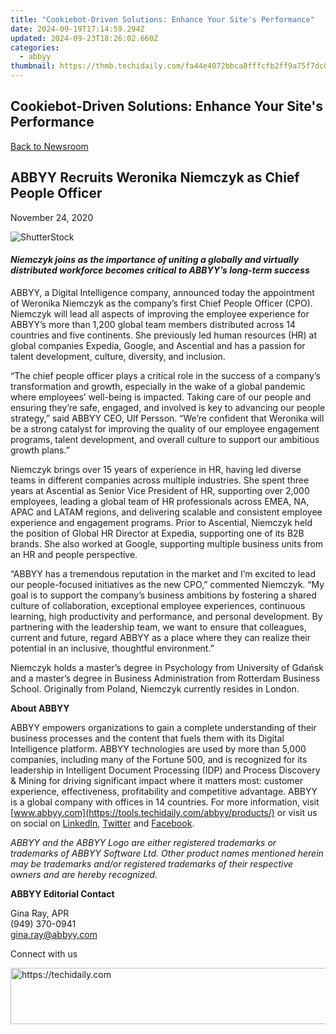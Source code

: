 ```yaml
---
title: "Cookiebot-Driven Solutions: Enhance Your Site's Performance"
date: 2024-09-19T17:14:59.294Z
updated: 2024-09-23T18:26:02.660Z
categories:
  - abbyy
thumbnail: https://thmb.techidaily.com/fa44e4072bbca8fffcfb2ff9a75f7dc0fad47a3e60bc93d2b05739fc57c6b83c.jpg
---
```


## Cookiebot-Driven Solutions: Enhance Your Site's Performance

[Back to Newsroom](https://tools.techidaily.com/abbyy/products/)

## ABBYY Recruits Weronika Niemczyk as Chief People Officer

November 24, 2020

![ShutterStock](https://content.abbyy.com/-/media/project/abbyy/abbyy/branchtemplates/shutterstock_1272462163_1296-x-729.jpg?h=729&iar=0&w=1296)

#### _Niemczyk joins as the importance of uniting a globally and virtually distributed workforce becomes critical to ABBYY’s long-term success_

ABBYY, a Digital Intelligence company, announced today the appointment of Weronika Niemczyk as the company’s first Chief People Officer (CPO). Niemczyk will lead all aspects of improving the employee experience for ABBYY’s more than 1,200 global team members distributed across 14 countries and five continents. She previously led human resources (HR) at global companies Expedia, Google, and Ascential and has a passion for talent development, culture, diversity, and inclusion.

“The chief people officer plays a critical role in the success of a company’s transformation and growth, especially in the wake of a global pandemic where employees’ well-being is impacted. Taking care of our people and ensuring they’re safe, engaged, and involved is key to advancing our people strategy,” said ABBYY CEO, Ulf Persson. “We’re confident that Weronika will be a strong catalyst for improving the quality of our employee engagement programs, talent development, and overall culture to support our ambitious growth plans.”

Niemczyk brings over 15 years of experience in HR, having led diverse teams in different companies across multiple industries. She spent three years at Ascential as Senior Vice President of HR, supporting over 2,000 employees, leading a global team of HR professionals across EMEA, NA, APAC and LATAM regions, and delivering scalable and consistent employee experience and engagement programs. Prior to Ascential, Niemczyk held the position of Global HR Director at Expedia, supporting one of its B2B brands. She also worked at Google, supporting multiple business units from an HR and people perspective.

“ABBYY has a tremendous reputation in the market and I’m excited to lead our people-focused initiatives as the new CPO,” commented Niemczyk. “My goal is to support the company’s business ambitions by fostering a shared culture of collaboration, exceptional employee experiences, continuous learning, high productivity and performance, and personal development. By partnering with the leadership team, we want to ensure that colleagues, current and future, regard ABBYY as a place where they can realize their potential in an inclusive, thoughtful environment.”

Niemczyk holds a master’s degree in Psychology from University of Gdańsk and a master’s degree in Business Administration from Rotterdam Business School. Originally from Poland, Niemczyk currently resides in London.

**About ABBYY**

ABBYY empowers organizations to gain a complete understanding of their business processes and the content that fuels them with its Digital Intelligence platform. ABBYY technologies are used by more than 5,000 companies, including many of the Fortune 500, and is recognized for its leadership in Intelligent Document Processing (IDP) and Process Discovery & Mining for driving significant impact where it matters most: customer experience, effectiveness, profitability and competitive advantage. ABBYY is a global company with offices in 14 countries. For more information, visit [www.abbyy.com](https://tools.techidaily.com/abbyy/products/) or visit us on social on [LinkedIn](https://www.linkedin.com/company/abbyy "ABBYY on LinkedIn"), [Twitter](https://twitter.com/ABBYY%5FSoftware "ABBYY on Twitter") and [Facebook](https://www.facebook.com/ABBYYsoft "ABBYY on Facebook").

_ABBYY and the ABBYY Logo are either registered trademarks or trademarks of ABBYY Software Ltd. Other product names mentioned herein may be trademarks and/or registered trademarks of their respective owners and are hereby recognized._

**ABBYY Editorial Contact**

Gina Ray, APR  
(949) 370-0941  
[gina.ray@abbyy.com](https://tools.techidaily.com/abbyy/products/)

  
Connect with us

<ins class="adsbygoogle"
     style="display:block"
     data-ad-format="autorelaxed"
     data-ad-client="ca-pub-7571918770474297"
     data-ad-slot="1223367746"></ins>

<ins class="adsbygoogle"
     style="display:block"
     data-ad-client="ca-pub-7571918770474297"
     data-ad-slot="8358498916"
     data-ad-format="auto"
     data-full-width-responsive="true"></ins>



<!-- affiliate ads begin -->
<a href="https://aligracehair.sjv.io/c/5597632/2016134/19272" target="_top" id="2016134">
  <img src="//a.impactradius-go.com/display-ad/19272-2016134" border="0" alt="https://techidaily.com" width="728" height="90"/>
</a>
<img height="0" width="0" src="https://aligracehair.sjv.io/i/5597632/2016134/19272" style="position:absolute;visibility:hidden;" border="0" />
<!-- affiliate ads end -->


